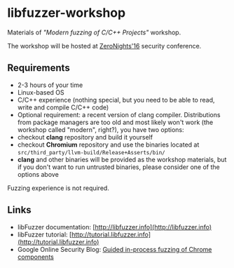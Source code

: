 # libfuzzer-workshop
Materials of *"Modern fuzzing of C/C++ Projects"* workshop.

The workshop will be hosted at [ZeroNights'16] security conference.

## Requirements

* 2-3 hours of your time
* Linux-based OS
* C/C++ experience (nothing special, but you need to be able to read, write and
compile C/C++ code)
* Optional requirement: a recent version of clang compiler. Distributions from
package managers are too old and most likely won't work (the workshop
called "modern", right?), you have two options:
 * checkout **clang** repository and build it yourself
 * checkout **Chromium** repository and use the binaries located at
`src/third_party/llvm-build/Release+Asserts/bin/`
* **clang** and other binaries will be provided as the workshop materials, but if
you don't want to run untrusted binaries, please consider one of the options
above

Fuzzing experience is not required.

## Links

* libFuzzer documentation: [http://libfuzzer.info](http://libfuzzer.info)
* libFuzzer tutorial: [http://tutorial.libfuzzer.info](http://tutorial.libfuzzer.info)
* Google Online Security Blog: [Guided in-process fuzzing of Chrome components](https://security.googleblog.com/2016/08/guided-in-process-fuzzing-of-chrome.html)


[ZeroNights'16]: https://2016.zeronights.org/program/workshops/#ws1

